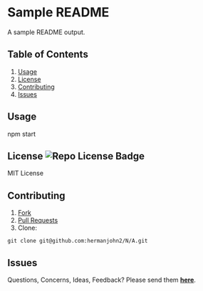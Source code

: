 # Sample README

A sample README output.

## Table of Contents

1. [Usage](#Usage)
2. [License](#License)
3. [Contributing](#Contributing)
4. [Issues](#Issues)

## Usage

npm start

## License <img src="https://img.shields.io/github/license/hermanjohn2/N/A" alt="Repo License Badge">

MIT License

## Contributing

1. [Fork](https://github.com/hermanjohn2/N/A)
2. [Pull Requests](https://github.com/hermanjohn2/N/A/pulls)
3. Clone:

```
git clone git@github.com:hermanjohn2/N/A.git
```

## Issues

Questions, Concerns, Ideas, Feedback? Please send them **[here](https://github.com/hermanjohn2/N/A/issues)**.
